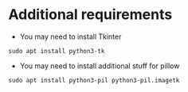 # Additional requirements

- You may need to install Tkinter
```
sudo apt install python3-tk
```
- You may need to install additional stuff for pillow
```
sudo apt install python3-pil python3-pil.imagetk
```